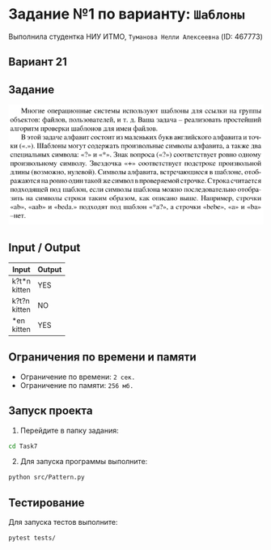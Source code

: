 # Задание №1 по варианту: `Шаблоны`
Выполнила студентка НИУ ИТМО, `Туманова Нелли Алексеевна` (ID: 467773)

## Вариант 21

## Задание 
![img.png](task.png)

## Input / Output 

| Input            | Output |
|------------------|--------|
| k?t*n<br/>kitten | YES    |
| k?t?n<br/>kitten | NO     |
| *en<br/>kitten   | YES    |

## Ограничения по времени и памяти

- Ограничение по времени: `2 сек.`
- Ограничение по памяти: `256 мб.`


## Запуск проекта
1. Перейдите в папку задания:
```bash
cd Task7
```

2. Для запуска программы выполните:
```bash
python src/Pattern.py
```

## Тестирование
Для запуска тестов выполните:
```bash
pytest tests/
```
